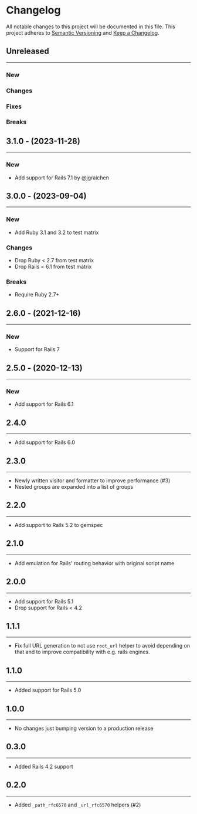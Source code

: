 # Changelog

All notable changes to this project will be documented in this file.
This project adheres to [Semantic Versioning](http://semver.org/) and [Keep a Changelog](http://keepachangelog.com/).

## Unreleased

---

### New

### Changes

### Fixes

### Breaks

## 3.1.0 - (2023-11-28)

---

### New

- Add support for Rails 7.1 by @jgraichen

## 3.0.0 - (2023-09-04)

---

### New

- Add Ruby 3.1 and 3.2 to test matrix

### Changes

- Drop Ruby < 2.7 from test matrix
- Drop Rails < 6.1 from test matrix

### Breaks

- Require Ruby 2.7+

## 2.6.0 - (2021-12-16)

---

### New

- Support for Rails 7

## 2.5.0 - (2020-12-13)

---

### New

- Add support for Rails 6.1

## 2.4.0

---

- Add support for Rails 6.0

## 2.3.0

---

- Newly written visitor and formatter to improve performance (#3)
- Nested groups are expanded into a list of groups

## 2.2.0

---

- Add support to Rails 5.2 to gemspec

## 2.1.0

---

- Add emulation for Rails' routing behavior with original script name

## 2.0.0

---

- Add support for Rails 5.1
- Drop support for Rails < 4.2

## 1.1.1

---

- Fix full URL generation to not use `root_url` helper to avoid depending on that and to improve compatibility with e.g. rails engines.

## 1.1.0

---

- Added support for Rails 5.0

## 1.0.0

---

- No changes just bumping version to a production release

## 0.3.0

---

- Added Rails 4.2 support

## 0.2.0

---

- Added `_path_rfc6570` and `_url_rfc6570` helpers (#2)
